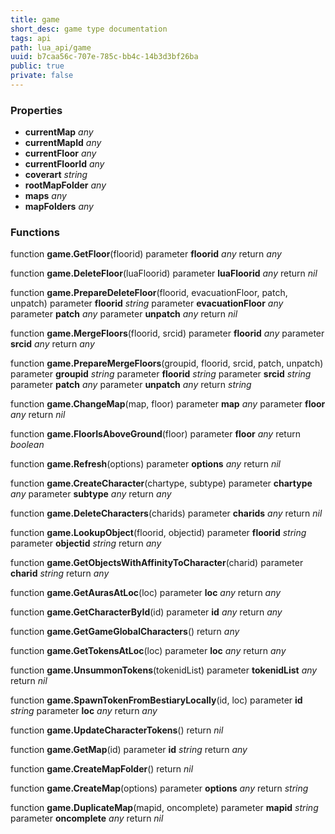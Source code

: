 ```yaml
---
title: game
short_desc: game type documentation
tags: api
path: lua_api/game
uuid: b7caa56c-707e-785c-bb4c-14b3d3bf26ba
public: true
private: false
---
```




### Properties

* **currentMap** *any* 
* **currentMapId** *any* 
* **currentFloor** *any* 
* **currentFloorId** *any* 
* **coverart** *string* 
* **rootMapFolder** *any* 
* **maps** *any* 
* **mapFolders** *any* 

### Functions

function **game.GetFloor**(floorid)
  parameter **floorid** *any*
  return *any*

function **game.DeleteFloor**(luaFloorid)
  parameter **luaFloorid** *any*
  return *nil*

function **game.PrepareDeleteFloor**(floorid, evacuationFloor, patch, unpatch)
  parameter **floorid** *string*
  parameter **evacuationFloor** *any*
  parameter **patch** *any*
  parameter **unpatch** *any*
  return *nil*

function **game.MergeFloors**(floorid, srcid)
  parameter **floorid** *any*
  parameter **srcid** *any*
  return *any*

function **game.PrepareMergeFloors**(groupid, floorid, srcid, patch, unpatch)
  parameter **groupid** *string*
  parameter **floorid** *string*
  parameter **srcid** *string*
  parameter **patch** *any*
  parameter **unpatch** *any*
  return *string*

function **game.ChangeMap**(map, floor)
  parameter **map** *any*
  parameter **floor** *any*
  return *nil*

function **game.FloorIsAboveGround**(floor)
  parameter **floor** *any*
  return *boolean*

function **game.Refresh**(options)
  parameter **options** *any*
  return *nil*

function **game.CreateCharacter**(chartype, subtype)
  parameter **chartype** *any*
  parameter **subtype** *any*
  return *any*

function **game.DeleteCharacters**(charids)
  parameter **charids** *any*
  return *nil*

function **game.LookupObject**(floorid, objectid)
  parameter **floorid** *string*
  parameter **objectid** *string*
  return *any*

function **game.GetObjectsWithAffinityToCharacter**(charid)
  parameter **charid** *string*
  return *any*

function **game.GetAurasAtLoc**(loc)
  parameter **loc** *any*
  return *any*

function **game.GetCharacterById**(id)
  parameter **id** *any*
  return *any*

function **game.GetGameGlobalCharacters**()
  return *any*

function **game.GetTokensAtLoc**(loc)
  parameter **loc** *any*
  return *any*

function **game.UnsummonTokens**(tokenidList)
  parameter **tokenidList** *any*
  return *nil*

function **game.SpawnTokenFromBestiaryLocally**(id, loc)
  parameter **id** *string*
  parameter **loc** *any*
  return *any*

function **game.UpdateCharacterTokens**()
  return *nil*

function **game.GetMap**(id)
  parameter **id** *string*
  return *any*

function **game.CreateMapFolder**()
  return *nil*

function **game.CreateMap**(options)
  parameter **options** *any*
  return *string*

function **game.DuplicateMap**(mapid, oncomplete)
  parameter **mapid** *string*
  parameter **oncomplete** *any*
  return *nil*
